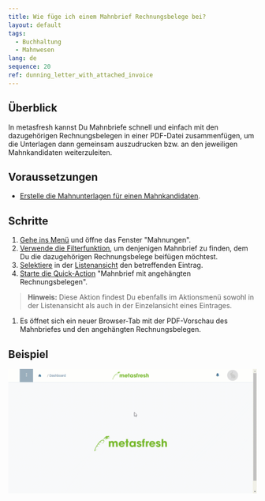 ```yaml
---
title: Wie füge ich einem Mahnbrief Rechnungsbelege bei?
layout: default
tags:
  - Buchhaltung
  - Mahnwesen
lang: de
sequence: 20
ref: dunning_letter_with_attached_invoice
---
```


## Überblick
In metasfresh kannst Du Mahnbriefe schnell und einfach mit den dazugehörigen Rechnungsbelegen in einer PDF-Datei zusammenfügen, um die Unterlagen dann gemeinsam auszudrucken bzw. an den jeweiligen Mahnkandidaten weiterzuleiten.

## Voraussetzungen
- [Erstelle die Mahnunterlagen für einen Mahnkandidaten](Mahnlauf).

## Schritte
1. [Gehe ins Menü](Menu) und öffne das Fenster "Mahnungen".
1. [Verwende die Filterfunktion](Filterfunktion), um denjenigen Mahnbrief zu finden, dem Du die dazugehörigen Rechnungsbelege beifügen möchtest.
1. [Selektiere](AuswahlBelege) in der [Listenansicht](Ansichten#listenansicht) den betreffenden Eintrag.
1. [Starte die Quick-Action](AktionStarten#quick-actions) "Mahnbrief mit angehängten Rechnungsbelegen".
 >**Hinweis:** Diese Aktion findest Du ebenfalls im Aktionsmenü sowohl in der Listenansicht als auch in der Einzelansicht eines Eintrages.

1. Es öffnet sich ein neuer Browser-Tab mit der PDF-Vorschau des Mahnbriefes und den angehängten Rechnungsbelegen.

## Beispiel
![](assets/Mahnbrief_mit_Rechnung.gif)
